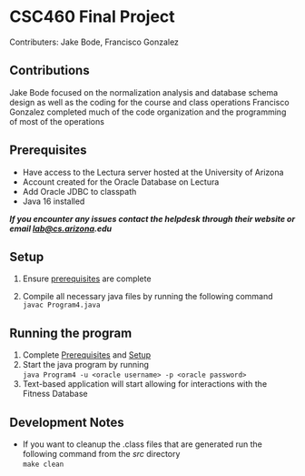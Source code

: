 # CSC460 Final Project
Contributers: Jake Bode, Francisco Gonzalez

## Contributions
Jake Bode focused on the normalization analysis and database schema design as well as the coding for the course and class operations
Francisco Gonzalez completed much of the code organization and the programming of most of the operations

## Prerequisites

* Have access to the Lectura server hosted at the University of Arizona
* Account created for the Oracle Database on Lectura  
* Add Oracle JDBC to classpath
* Java 16 installed  

<!-- end of list -->

**_If you encounter any issues contact the helpdesk through their website or email lab@cs.arizona.edu_**  

## Setup

1) Ensure [prerequisites](##Prerequisites) are complete

2) Compile all necessary java files by running the following command  
`javac Program4.java`

## Running the program
1) Complete [Prerequisites](#prerequisites) and [Setup](#setup)
2) Start the java program by running  
`java Program4 -u <oracle username> -p <oracle password>`
3) Text-based application will start allowing for interactions with the Fitness Database

## Development Notes

* If you want to cleanup the .class files that are generated run the following command from the <i>src</i> directory  
`make clean`
